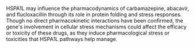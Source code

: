 HSPA1L may influence the pharmacodynamics of carbamazepine, abacavir, and flucloxacillin through its role in protein folding and stress responses. Though no direct pharmacokinetic interactions have been confirmed, the gene's involvement in cellular stress mechanisms could affect the efficacy or toxicity of these drugs, as they induce pharmacological stress or toxicities that HSPA1L pathways help manage.